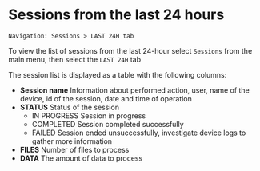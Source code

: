# Sessions from the last 24 hours

```text
Navigation: Sessions > LAST 24H tab
```

To view the list of sessions from the last 24-hour select `Sessions` from the main menu, then select the `LAST 24H` tab

The session list is displayed as a table with the following columns:

*  **Session name** Information about performed action, user, name of the device, id of the session, date and time of operation
* **STATUS** Status of the session
  * IN PROGRESS Session in progress
  * COMPLETED Session completed successfully
  * FAILED Session ended unsuccessfully, investigate device logs to gather more information
* **FILES** Number of files to process
* **DATA** The amount of data to process


